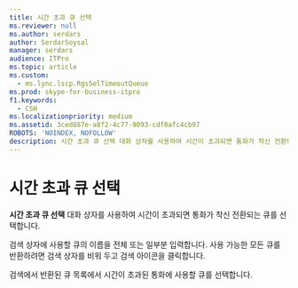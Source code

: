 ```yaml
---
title: 시간 초과 큐 선택
ms.reviewer: null
ms.author: serdars
author: SerdarSoysal
manager: serdars
audience: ITPro
ms.topic: article
ms.custom:
  - ms.lync.lscp.RgsSelTimeoutQueue
ms.prod: skype-for-business-itpro
f1.keywords:
  - CSH
ms.localizationpriority: medium
ms.assetid: 3ced887e-a8f2-4c77-9093-cdf0afc4cb97
ROBOTS: 'NOINDEX, NOFOLLOW'
description: 시간 초과 큐 선택 대화 상자를 사용하여 시간이 초과되면 통화가 착신 전환되는 큐를 선택합니다.
---
```


# <a name="select-time-out-queue"></a>시간 초과 큐 선택
 
**시간 초과 큐 선택** 대화 상자를 사용하여 시간이 초과되면 통화가 착신 전환되는 큐를 선택합니다.
  
검색 상자에 사용할 큐의 이름을 전체 또는 일부분 입력합니다. 사용 가능한 모든 큐를 반환하려면 검색 상자를 비워 두고 검색 아이콘을 클릭합니다.
  
검색에서 반환된 큐 목록에서 시간이 초과된 통화에 사용할 큐를 선택합니다.
  

